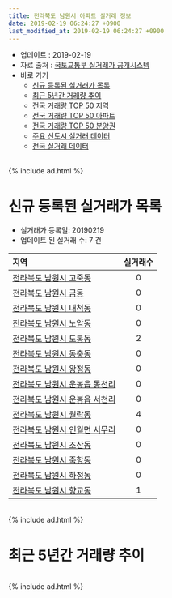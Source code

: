 ```yaml
---
title: 전라북도 남원시 아파트 실거래 정보
date: 2019-02-19 06:24:27 +0900
last_modified_at: 2019-02-19 06:24:27 +0900
---
```


* 업데이트 : 2019-02-19
* 자료 출처 : [국토교통부 실거래가 공개시스템](http://rt.molit.go.kr)
* 바로 가기
    * [신규 등록된 실거래가 목록](#신규-등록된-실거래가-목록)
    * [최근 5년간 거래량 추이](#최근-5년간-거래량-추이)
    * [전국 거래량 TOP 50 지역](https://inasie.github.io/apt-trade-info/최근-3개월-전국에서-가장-거래가-많이-발생한-지역)
    * [전국 거래량 TOP 50 아파트](https://inasie.github.io/apt-trade-info/최근-3개월-전국에서-가장-거래가-많이-발생한-아파트)
    * [전국 거래량 TOP 50 분양권](https://inasie.github.io/apt-trade-info/최근-3개월-전국에서-가장-거래가-많이-발생한-분양권)
    * [주요 신도시 실거래 데이터](https://inasie.github.io/apt-trade-info/주요-신도시)
    * [전국 실거래 데이터](https://inasie.github.io/apt-trade-info/전국)

<br>
{% include ad.html %}
<br>

# 신규 등록된 실거래가 목록
* 실거래가 등록일: 20190219
* 업데이트 된 실거래 수: 7 건


|지역|실거래수|
|:---|:---:|
|[전라북도 남원시 고죽동](https://inasie.github.io/apt-trade-info/전라북도-남원시-고죽동)|0|
|[전라북도 남원시 금동](https://inasie.github.io/apt-trade-info/전라북도-남원시-금동)|0|
|[전라북도 남원시 내척동](https://inasie.github.io/apt-trade-info/전라북도-남원시-내척동)|0|
|[전라북도 남원시 노암동](https://inasie.github.io/apt-trade-info/전라북도-남원시-노암동)|0|
|[전라북도 남원시 도통동](https://inasie.github.io/apt-trade-info/전라북도-남원시-도통동)|2|
|[전라북도 남원시 동충동](https://inasie.github.io/apt-trade-info/전라북도-남원시-동충동)|0|
|[전라북도 남원시 왕정동](https://inasie.github.io/apt-trade-info/전라북도-남원시-왕정동)|0|
|[전라북도 남원시 운봉읍 동천리](https://inasie.github.io/apt-trade-info/전라북도-남원시-운봉읍-동천리)|0|
|[전라북도 남원시 운봉읍 서천리](https://inasie.github.io/apt-trade-info/전라북도-남원시-운봉읍-서천리)|0|
|[전라북도 남원시 월락동](https://inasie.github.io/apt-trade-info/전라북도-남원시-월락동)|4|
|[전라북도 남원시 인월면 서무리](https://inasie.github.io/apt-trade-info/전라북도-남원시-인월면-서무리)|0|
|[전라북도 남원시 조산동](https://inasie.github.io/apt-trade-info/전라북도-남원시-조산동)|0|
|[전라북도 남원시 죽항동](https://inasie.github.io/apt-trade-info/전라북도-남원시-죽항동)|0|
|[전라북도 남원시 하정동](https://inasie.github.io/apt-trade-info/전라북도-남원시-하정동)|0|
|[전라북도 남원시 향교동](https://inasie.github.io/apt-trade-info/전라북도-남원시-향교동)|1|


<br>
{% include ad.html %}
<br>

# 최근 5년간 거래량 추이


<div style="width:100%;">
    <canvas id="deal_progress" height="200"></canvas>
</div>

<script>
new Chart(document.getElementById("deal_progress"), {
    type: 'line',
    data: {
        labels: ['201402','201403','201404','201405','201406','201407','201408','201409','201410','201411','201412','201501','201502','201503','201504','201505','201506','201507','201508','201509','201510','201511','201512','201601','201602','201603','201604','201605','201606','201607','201608','201609','201610','201611','201612','201701','201702','201703','201704','201705','201706','201707','201708','201709','201710','201711','201712','201801','201802','201803','201804','201805','201806','201807','201808','201809','201810','201811','201812','201901','201902'],
        datasets: [{
            label: '매매',
            pointRadius: 1,
            data: [31, 29, 18, 21, 24, 22, 22, 27, 25, 36, 46, 42, 25, 51, 24, 32, 48, 41, 24, 29, 48, 32, 36, 32, 47, 50, 35, 44, 37, 46, 41, 45, 51, 46, 31, 32, 58, 39, 51, 46, 39, 35, 44, 37, 35, 46, 37, 33, 30, 51, 28, 22, 28, 30, 26, 43, 42, 40, 33, 16, 6],
            borderColor: "rgba(255, 201, 14, 1)",
            backgroundColor: "rgba(255, 201, 14, 0.5)",
            fill: false,
            lineTension: 0
        },{
            label: '전월세',
            pointRadius: 1,
            data: [106, 131, 125, 77, 75, 82, 61, 58, 69, 102, 117, 88, 84, 169, 123, 76, 72, 103, 60, 60, 80, 108, 128, 79, 84, 132, 117, 79, 71, 87, 65, 62, 61, 100, 106, 86, 102, 158, 95, 65, 65, 78, 64, 61, 54, 82, 64, 85, 76, 126, 129, 105, 69, 61, 48, 46, 67, 101, 88, 75, 32],
            borderColor: "rgba(0, 141, 185, 1)",
            backgroundColor: "rgba(0, 141, 185, 0.5)",
            fill: false,
            lineTension: 0
        }
        ]
    },
    options: {
        responsive: true,
        title: {
            display: false
        },
        tooltips: {
            mode: 'index',
            intersect: false
        },
        hover: {
            mode: 'nearest',
            intersect: true
        },
        scales: {
            xAxes: [{
                display: true,
                scaleLabel: {
                    display: true,
                    labelString: '년/월'
                }
            }],
            yAxes: [{
                display: true,
                ticks: {
                    suggestedMin: 0,
                },
                scaleLabel: {
                    display: true,
                    labelString: '실거래 수'
                }
            }]
        }
    }
});

</script>


<br>
{% include ad.html %}
<br>

